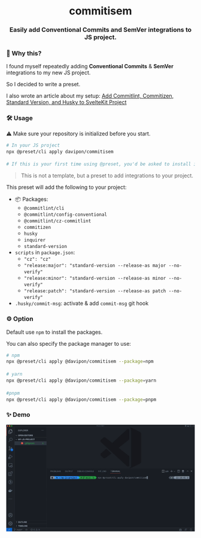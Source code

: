 <h1 align="center">commitisem</h1>
<h3 align="center">Easily add Conventional Commits and SemVer integrations to JS project.</h3>

### 🙋 Why this?

I found myself repeatedly adding **Conventional Commits** & **SemVer** integrations to my new JS project.

So I decided to write a preset.

I also wrote an article about my setup: [Add Commitlint, Commitizen, Standard Version, and Husky to SvelteKit Project](https://davipon.hashnode.dev/add-commitlint-commitizen-standard-version-and-husky-to-sveltekit-project)

### 🛠 Usage

⚠️ Make sure your repository is initialized before you start.

```bash
# In your JS project
npx @preset/cli apply davipon/commitisem

# If this is your first time using @preset, you'd be asked to install it first.
```

> This is not a template, but a preset to add integrations to your project.

This preset will add the following to your project:

- 📦 Packages:
  - `@commitlint/cli`
  - `@commitlint/config-conventional`
  - `@commitlint/cz-commitlint`
  - `commitizen`
  - `husky`
  - `inquirer`
  - `standard-version`
- `scripts` in `package.json`:
  - `"cz": "cz"`
  - `"release:major": "standard-version --release-as major --no-verify"`
  - `"release:minor": "standard-version --release-as minor --no-verify"`
  - `"release:patch": "standard-version --release-as patch --no-verify"`
- `.husky/commit-msg`: activate & add `commit-msg` git hook

### ⚙️ Option

Default use `npm` to install the packages.

You can also specify the package manager to use:
```bash
# npm
npx @preset/cli apply @davipon/commitisem --package=npm

# yarn
npx @preset/cli apply @davipon/commitisem --package=yarn

#pnpm
npx @preset/cli apply @davipon/commitisem --package=pnpm
```

### ✨ Demo

![demo.gif](demo.gif)
